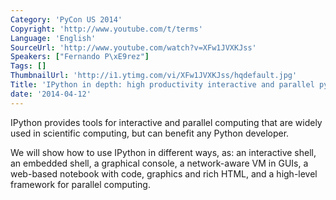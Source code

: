 ```yaml
---
Category: 'PyCon US 2014'
Copyright: 'http://www.youtube.com/t/terms'
Language: 'English'
SourceUrl: 'http://www.youtube.com/watch?v=XFw1JVXKJss'
Speakers: ["Fernando P\xE9rez"]
Tags: []
ThumbnailUrl: 'http://i1.ytimg.com/vi/XFw1JVXKJss/hqdefault.jpg'
Title: 'IPython in depth: high productivity interactive and parallel python'
date: '2014-04-12'
---
```

IPython provides tools for interactive and parallel computing that are widely used in scientific computing, but can benefit any Python developer.

 We will show how to use IPython in different ways, as: an interactive shell, an embedded shell, a graphical console, a network-aware VM in GUIs, a web-based notebook with code, graphics and rich HTML, and a high-level framework for parallel computing.
